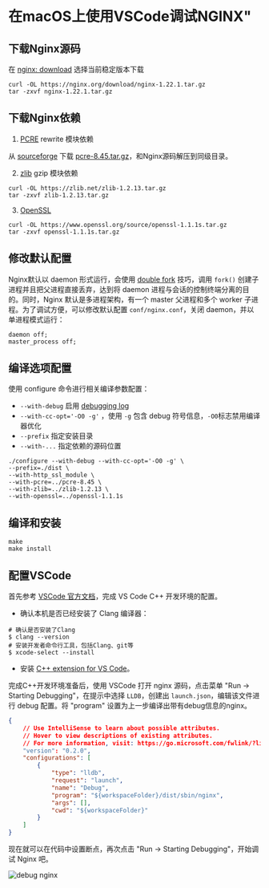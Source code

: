 # 在macOS上使用VSCode调试NGINX"

## 下载Nginx源码

在 [nginx: download](https://nginx.org/en/download.html) 选择当前稳定版本下载

```shell
curl -OL https://nginx.org/download/nginx-1.22.1.tar.gz
tar -zxvf nginx-1.22.1.tar.gz  
```

## 下载Nginx依赖

1. [PCRE]([http://www.pcre.org](https://links.jianshu.com/go?to=http%3A%2F%2Fwww.pcre.org) )  rewrite 模块依赖

从 [sourceforge](https://sourceforge.net/projects/pcre/files/pcre/8.45/pcre-8.45.tar.gz/download) 下载 [pcre-8.45.tar.gz](https://sourceforge.net/projects/pcre/files/pcre/8.45/pcre-8.45.tar.gz/download)，和Nginx源码解压到同级目录。

2. [zlib](http://zlib.net) gzip 模块依赖

```shell
curl -OL https://zlib.net/zlib-1.2.13.tar.gz
tar -zxvf zlib-1.2.13.tar.gz 
```

3. [OpenSSL](https://www.openssl.org)

```shell
curl -OL https://www.openssl.org/source/openssl-1.1.1s.tar.gz
tar -zxvf openssl-1.1.1s.tar.gz
```

## 修改默认配置

Nginx默认以 daemon 形式运行，会使用 [double fork](https://stackoverflow.com/questions/881388/what-is-the-reason-for-performing-a-double-fork-when-creating-a-daemon) 技巧，调用 `fork()` 创建子进程并且把父进程直接丢弃，达到将 daemon 进程与会话的控制终端分离的目的。同时，Nginx 默认是多进程架构，有一个 master 父进程和多个 worker 子进程。为了调试方便，可以修改默认配置 `conf/nginx.conf`，关闭 daemon，并以单进程模式运行：

```nginx
daemon off;
master_process off;
```

## 编译选项配置

使用 configure 命令进行相关编译参数配置：

* `--with-debug`  启用 [debugging log](https://nginx.org/en/docs/debugging_log.html)
* `--with-cc-opt='-O0 -g'` ，使用 `-g` 包含 debug 符号信息，`-O0`标志禁用编译器优化
* `--prefix` 指定安装目录
* `--with-...` 指定依赖的源码位置

```shell
./configure --with-debug --with-cc-opt='-O0 -g' \
--prefix=./dist \
--with-http_ssl_module \
--with-pcre=../pcre-8.45 \
--with-zlib=../zlib-1.2.13 \
--with-openssl=../openssl-1.1.1s
```

## 编译和安装

```shell
make
make install
```

## 配置VSCode

首先参考 [VSCode 官方文档](https://code.visualstudio.com/docs/cpp/config-clang-mac)，完成 VS Code C++ 开发环境的配置。

* 确认本机是否已经安装了 Clang 编译器：

```shell
# 确认是否安装了Clang
$ clang --version 
# 安装开发者命令行工具，包括Clang、git等
$ xcode-select --install
```

* 安装 [C++ extension for VS Code](https://marketplace.visualstudio.com/items?itemName=ms-vscode.cpptools)。

完成C++开发环境准备后，使用 VSCode 打开 nginx 源码，点击菜单 "Run -> Starting Debugging"，在提示中选择 `LLDB`，创建出 `launch.json`，编辑该文件进行 debug 配置。将 "program" 设置为上一步编译出带有debug信息的nginx。

```json
{
    // Use IntelliSense to learn about possible attributes.
    // Hover to view descriptions of existing attributes.
    // For more information, visit: https://go.microsoft.com/fwlink/?linkid=830387
    "version": "0.2.0",
    "configurations": [
        {
            "type": "lldb",
            "request": "launch",
            "name": "Debug",
            "program": "${workspaceFolder}/dist/sbin/nginx",
            "args": [],
            "cwd": "${workspaceFolder}"
        }
    ]
}
```

现在就可以在代码中设置断点，再次点击 "Run -> Starting Debugging"，开始调试 Nginx 吧。

![debug nginx](https://cdn.mazhen.tech/images/202211211116679.png)
